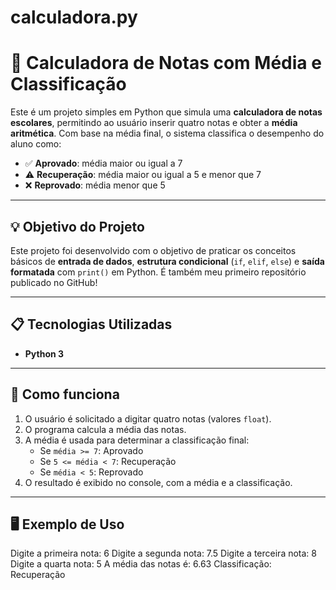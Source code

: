 # calculadora.py
# 🧮 Calculadora de Notas com Média e Classificação

Este é um projeto simples em Python que simula uma **calculadora de notas escolares**, permitindo ao usuário inserir quatro notas e obter a **média aritmética**. Com base na média final, o sistema classifica o desempenho do aluno como:

- ✅ **Aprovado**: média maior ou igual a 7
- ⚠️ **Recuperação**: média maior ou igual a 5 e menor que 7
- ❌ **Reprovado**: média menor que 5

---

## 💡 Objetivo do Projeto

Este projeto foi desenvolvido com o objetivo de praticar os conceitos básicos de **entrada de dados**, **estrutura condicional** (`if`, `elif`, `else`) e **saída formatada** com `print()` em Python. É também meu primeiro repositório publicado no GitHub!

---

## 📋 Tecnologias Utilizadas

- **Python 3**

---

## 🔢 Como funciona

1. O usuário é solicitado a digitar quatro notas (valores `float`).
2. O programa calcula a média das notas.
3. A média é usada para determinar a classificação final:
   - Se `média >= 7`: Aprovado
   - Se `5 <= média < 7`: Recuperação
   - Se `média < 5`: Reprovado
4. O resultado é exibido no console, com a média e a classificação.

---

## 🖥️ Exemplo de Uso

Digite a primeira nota: 6
Digite a segunda nota: 7.5
Digite a terceira nota: 8
Digite a quarta nota: 5
A média das notas é: 6.63
Classificação: Recuperação
